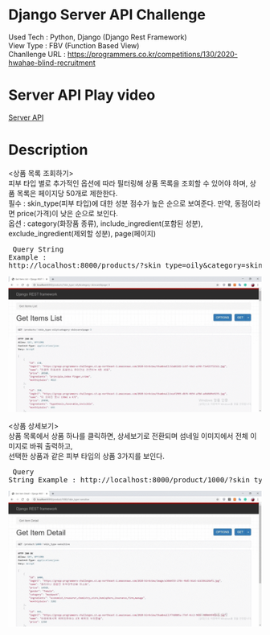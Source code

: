 # Django Server API Challenge
Used Tech : Python, Django (Django Rest Framework) <br>
View Type : FBV (Function Based View) <br>
Chanllenge URL : https://programmers.co.kr/competitions/130/2020-hwahae-blind-recruitment <br>

# Server API Play video
[Server API](django-server-api.mp4)

# Description
<상품 목록 조회하기> <br>
         피부 타입 별로 추가적인 옵션에 따라 필터링해 상품 목록을 조회할 수 있어야 하며, 상품 목록은 페이지당 50개로 제한한다. <br>
         필수 : skin_type(피부 타입)에 대한 성분 점수가 높은 순으로 보여준다. 만약, 동점이라면 price(가격)이 낮은 순으로 보인다. <br>
         옵션 : category(화장품 종류), include_ingredient(포함된 성분), exclude_ingredient(제외할 성분), page(페이지) <br>
         <pre>
         Query String Example :
         http://localhost:8000/products/?skin_type=oily&category=skincare&page=3&include_ingredient=waterfall
         </pre>
         ![alt-tag](image/item_list.gif)

<상품 상세보기> <br>
         상품 목록에서 상품 하나를 클릭하면, 상세보기로 전환되며 섬네일 이미지에서 전체 이미지로 바꿔 출력하고, <br>
         선택한 상품과 같은 피부 타입의 상품 3가지를 보인다. <br>
         <pre>
         Query String Example :
         http://localhost:8000/product/1000/?skin_type=sensitive
         </pre>
         ![alt-tag](image/item_detail.gif)
